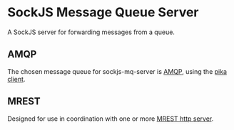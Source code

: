 # SockJS Message Queue Server

A SockJS server for forwarding messages from a queue.

## AMQP
The chosen message queue for sockjs-mq-server is [AMQP](http://www.amqp.org/), using the [pika client](http://pika.readthedocs.org/en/latest/).

## MREST

Designed for use in coordination with one or more [MREST http server](https://bitbucket.org/deginner/flask-mrest).
